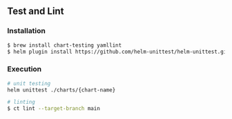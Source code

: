 ## Test and Lint

### Installation

```sh
$ brew install chart-testing yamllint
$ helm plugin install https://github.com/helm-unittest/helm-unittest.git
```

### Execution

```sh
# unit testing
helm unittest ./charts/{chart-name}

# linting
$ ct lint --target-branch main
```